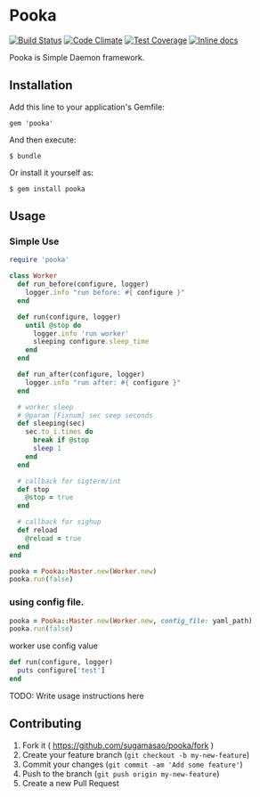 # Pooka

[![Build Status](https://travis-ci.org/sugamasao/pooka.svg?branch=master)](https://travis-ci.org/sugamasao/pooka)
[![Code Climate](https://codeclimate.com/github/sugamasao/pooka/badges/gpa.svg)](https://codeclimate.com/github/sugamasao/pooka)
[![Test Coverage](https://codeclimate.com/github/sugamasao/pooka/badges/coverage.svg)](https://codeclimate.com/github/sugamasao/pooka)
[![Inline docs](http://inch-ci.org/github/sugamasao/pooka.svg?branch=master)](http://inch-ci.org/github/sugamasao/pooka)

Pooka is Simple Daemon framework.

## Installation

Add this line to your application's Gemfile:

    gem 'pooka'

And then execute:

    $ bundle

Or install it yourself as:

    $ gem install pooka

## Usage

### Simple Use

```ruby
require 'pooka'

class Worker
  def run_before(configure, logger)
    logger.info "run before: #{ configure }"
  end

  def run(configure, logger)
    until @stop do
      logger.info 'run worker'
      sleeping configure.sleep_time
    end
  end

  def run_after(configure, logger)
    logger.info "run after: #{ configure }"
  end

  # worker sleep
  # @param [Fixnum] sec seep seconds
  def sleeping(sec)
    sec.to_i.times do
      break if @stop
      sleep 1
    end
  end

  # callback for sigterm/int
  def stop
    @stop = true
  end

  # callback for sighup
  def reload
    @reload = true
  end
end

pooka = Pooka::Master.new(Worker.new)
pooka.run(false)
```

### using config file.

```ruby
pooka = Pooka::Master.new(Worker.new, config_file: yaml_path)
pooka.run(false)
```

worker use config value

```ruby
def run(configure, logger)
  puts configure['test']
end
```


TODO: Write usage instructions here

## Contributing

1. Fork it ( https://github.com/sugamasao/pooka/fork )
2. Create your feature branch (`git checkout -b my-new-feature`)
3. Commit your changes (`git commit -am 'Add some feature'`)
4. Push to the branch (`git push origin my-new-feature`)
5. Create a new Pull Request
